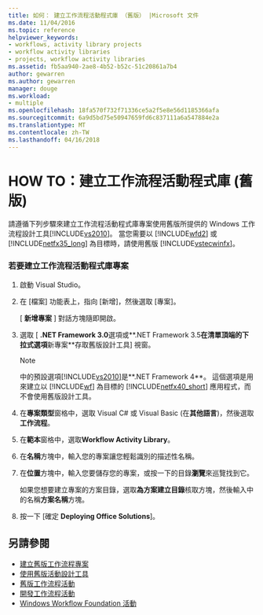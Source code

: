 ```yaml
---
title: 如何： 建立工作流程活動程式庫 （舊版） |Microsoft 文件
ms.date: 11/04/2016
ms.topic: reference
helpviewer_keywords:
- workflows, activity library projects
- workflow activity libraries
- projects, workflow activity libraries
ms.assetid: fb5aa940-2ae8-4b52-b52c-51c20861a7b4
author: gewarren
ms.author: gewarren
manager: douge
ms.workload:
- multiple
ms.openlocfilehash: 18fa570f732f71336ce5a2f5e8e56d1185366afa
ms.sourcegitcommit: 6a9d5bd75e50947659fd6c837111a6a547884e2a
ms.translationtype: MT
ms.contentlocale: zh-TW
ms.lasthandoff: 04/16/2018
---
```

# <a name="how-to-create-a-workflow-activity-library-legacy"></a>HOW TO：建立工作流程活動程式庫 (舊版)

請遵循下列步驟來建立工作流程活動程式庫專案使用舊版所提供的 Windows 工作流程設計工具[!INCLUDE[vs2010](../misc/includes/vs2010_md.md)]。 當您需要以 [!INCLUDE[wfd2](../workflow-designer/includes/wfd2_md.md)] 或 [!INCLUDE[netfx35_long](../workflow-designer/includes/netfx35_long_md.md)] 為目標時，請使用舊版 [!INCLUDE[vstecwinfx](../workflow-designer/includes/vstecwinfx_md.md)]。

### <a name="to-create-a-workflow-activity-library-project"></a>若要建立工作流程活動程式庫專案

1.  啟動 Visual Studio。

2.  在 [檔案] 功能表上，指向 [新增]，然後選取 [專案]。

     [ **新增專案** ] 對話方塊隨即開啟。

3.  選取 [ **.NET Framework 3.0**選項或**.NET Framework 3.5**在清單頂端的下拉式選項**新專案**存取舊版設計工具] 視窗。

    > [!NOTE]
    > 中的預設選項[!INCLUDE[vs2010](../misc/includes/vs2010_md.md)]是**.NET Framework 4**。 這個選項是用來建立以 [!INCLUDE[wf](../workflow-designer/includes/wf_md.md)] 為目標的 [!INCLUDE[netfx40_short](../workflow-designer/includes/netfx40_short_md.md)] 應用程式，而不會使用舊版設計工具。

4.  在**專案類型**窗格中，選取 Visual C# 或 Visual Basic (在**其他語言**)，然後選取 **工作流程**。

5.  在**範本**窗格中，選取**Workflow Activity Library**。

6.  在**名稱**方塊中，輸入您的專案讓您輕鬆識別的描述性名稱。

7.  在**位置**方塊中，輸入您要儲存您的專案，或按一下的目錄**瀏覽**來巡覽找到它。

     如果您想要建立專案的方案目錄，選取**為方案建立目錄**核取方塊，然後輸入中的名稱**方案名稱**方塊。

8.  按一下 [確定 **Deploying Office Solutions**]。

## <a name="see-also"></a>另請參閱

- [建立舊版工作流程專案](../workflow-designer/creating-legacy-workflow-projects.md)
- [使用舊版活動設計工具](../workflow-designer/using-the-legacy-activity-designer.md)
- [舊版工作流程活動](../workflow-designer/legacy-workflow-activities.md)
- [開發工作流程活動](http://msdn.microsoft.com/en-us/19876dfc-dfa5-4d52-b1f5-1d087474cc52)
- [Windows Workflow Foundation 活動](http://msdn.microsoft.com/en-us/192c4c1e-afb6-4f58-ab11-2b5bbbc2d2c0)